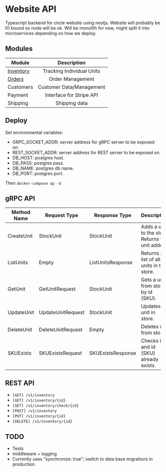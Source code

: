 # Website API

Typescript backend for circle website using nestjs.
Website will probably be IO bound so node will be ok.
Will be monolith for now, might split it into microservices depending on how we deploy.

## Modules

| Module                         | Description                 |
| ------------------------------ |:---------------------------:|
| [Inventory](src/inventory)     | Tracking Individual Units   |
| [Orders](src/orders)           | Order Management            |
| Customers                      | Customer Data/Management    |
| Payment                        | Interface for Stripe API    |
| Shipping                       | Shipping data               |

## Deploy

Set environmental variables:

- GRPC\_SOCKET\_ADDR: server address for gRPC server to be exposed on.
- REST\_SOCKET\_ADDR: server address for REST server to be exposed on.
- DB\_HOST: postgres host.
- DB\_PASS: postgres pass.
- DB\_NAME: postgres db name.
- DB\_PORT: postgres port.

Then `docker-compose up -d`

## gRPC API

| Method Name | Request Type | Response Type | Description |
| ----------- | ------------ | ------------- | ----------- |
| CreateUnit | StockUnit | StockUnit | Adds a unit to the store. Returns the unit added. |
| ListUnits | Empty | ListUnitsResponse | Returns a list of all units in the store. |
| GetUnit | GetUnitRequest | StockUnit | Gets a unit from store by id (SKU). |
| UpdateUnit | UpdateUnitRequest | StockUnit | Updates A unit in store. |
| DeleteUnit | DeleteUnitRequest | Empty | Deletes unit from store. |
| SKUExists | SKUExistsRequest | SKUExistsResponse | Checks if and id (SKU) already exists. |

## REST API

- `[GET] /v1/inventory`
- `[GET] /v1/inventory/{id}`
- `[GET] /v1/inventory/check/{id}`
- `[POST] /v1/inventory`
- `[PUT] /v1/inventory/{id}`
- `[DELETE] /v1/inventory/{id}`

## TODO

- Tests
- middleware + logging
- Currently uses "synchronize: true"; switch to data base migrations in production.
